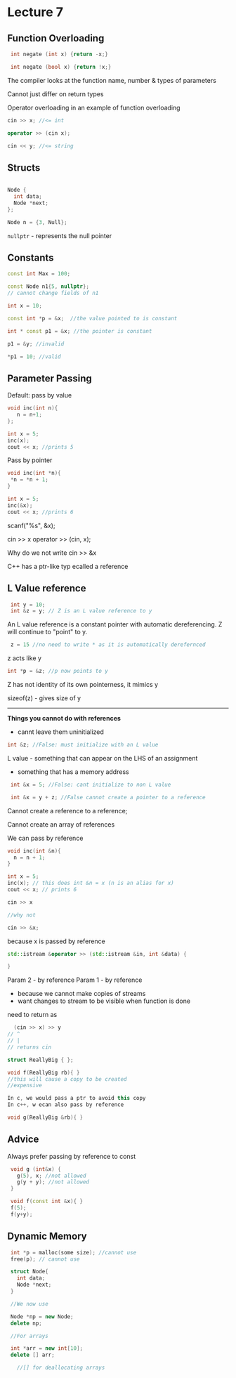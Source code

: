 # Lecture 7

## Function Overloading

```c++
 int negate (int x) {return -x;}
```

```c++
 int negate (bool x) {return !x;}
```

The compiler looks at the function name, number & types of parameters

Cannot just differ on return types

Operator overloading in an example of function overloading

```c++
cin >> x; //<= int

operator >> (cin x);

cin << y; //<= string
```

## Structs

```c++

Node {
  int data;
  Node *next;
};

Node n = {3, Null};
```
`nullptr` - represents the null pointer

## Constants

```c++
const int Max = 100;

const Node n1{5, nullptr};
// cannot change fields of n1

int x = 10;

const int *p = &x;  //the value pointed to is constant

int * const p1 = &x; //the pointer is constant

p1 = &y; //invalid

*p1 = 10; //valid
```

## Parameter Passing

Default: pass by value

```c++
void inc(int n){
   n = n+1;
};

int x = 5;
inc(x);
cout << x; //prints 5
```

Pass by pointer

```c++
void inc(int *n){
 *n = *n + 1;
}

int x = 5;
inc(&x);
cout << x; //prints 6
```

scanf("%s", &x);

cin >> x
operator >> (cin, x);

Why do we not write cin >> &x

C++ has a ptr-like typ ecalled a reference

## L Value reference
```c++
 int y = 10;
 int &z = y; // Z is an L value reference to y
```
An L value reference is a constant pointer with automatic dereferencing. Z will continue to "point" to y.

```c++
 z = 15 //no need to write * as it is automatically derefernced
```

z acts like y

```c++
int *p = &z; //p now points to y
```

Z has not identity of its own pointerness, it mimics y

sizeof(z) - gives size of y

---
**Things you cannot do with references**

- cannt leave them uninitialized

```c++
int &z; //False: must initialize with an L value
```

L value - something that can appear on the LHS of an assignment

- something that has a memory address

```c++
 int &x = 5; //False: cant initialize to non L value

 int &x = y + z; //False cannot create a pointer to a reference
```

Cannot create a reference to a reference;

Cannot create an array of references

We can pass by reference

```c++
void inc(int &n){
  n = n + 1;
}

int x = 5;
inc(x); // this does int &n = x (n is an alias for x)
cout << x; // prints 6
```

```c++
cin >> x

//why not

cin >> &x;
```
because x is passed by reference

```c++
std::istream &operator >> (std::istream &in, int &data) {

}
```

Param 2 - by reference
Param 1 - by reference
- because we cannot make copies of streams
- want changes to stream to be visible when function is done

need to return as
```c++
  (cin >> x) >> y
// ^
// |
// returns cin
```

```c++
struct ReallyBig { };

void f(ReallyBig rb){ }
//this will cause a copy to be created
//expensive

In c, we would pass a ptr to avoid this copy
In c++, w ecan also pass by reference

```

```c++
void g(ReallyBig &rb){ }
```

## Advice

Always prefer passing by reference to const

```c++
 void g (int&x) {
   g(5), x; //not allowed
   g(y + y); //not allowed
 }
```

```c++
 void f(const int &x){ }
 f(5);
 f(y+y);
```

## Dynamic Memory

```c++
 int *p = malloc(some size); //cannot use
 free(p); // cannot use

 struct Node{
   int data;
   Node *next;
 }

 //We now use

 Node *np = new Node;
 delete np;

 //For arrays

 int *arr = new int[10];
 delete [] arr;

   //[] for deallocating arrays
```
